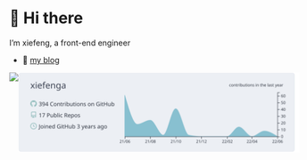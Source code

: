 # 👋 Hi there 

I’m xiefeng, a front-end engineer

- 🌱 [my blog](https://xiefeng.tech)


<div style="display: flex;">
  <img src="https://github-readme-stats.vercel.app/api/top-langs?username=xiefenga&layout=compact&hide_border=true&langs_count=10" />
  <img src="https://raw.githubusercontent.com/xiefenga/xiefenga/main/profile-summary-card-output/nord_bright/0-profile-details.svg" />
</div>




